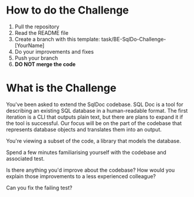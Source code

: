 
# How to do the Challenge

1. Pull the repository
2. Read the README file
3. Create a branch with this template: task/BE-SqlDo-Challenge-[YourName]
4. Do your improvements and fixes
5. Push your branch
6. **DO NOT merge the code**


# What is the Challenge

You've been asked to extend the SqlDoc codebase.
SQL Doc is a tool for describing an existing SQL database in a human-readable format.
The first iteration is a CLI that outputs plain text, but there are plans to expand it if the tool is successful.
Our focus will be on the part of the codebase that represents database objects and translates them into an output.

You're viewing a subset of the code, a library that models the database.


Spend a few minutes familiarising yourself with the codebase and associated test.

Is there anything you'd improve about the codebase?
How would you explain those improvements to a less experienced colleague?

Can you fix the failing test?